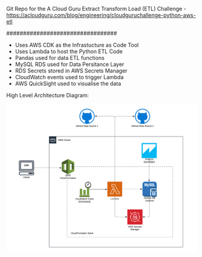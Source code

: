 Git Repo for the A Cloud Guru Extract Transform Load (ETL) Challenge - https://acloudguru.com/blog/engineering/cloudguruchallenge-python-aws-etl

#################################

- Uses AWS CDK as the Infrastucture as Code Tool
- Uses Lambda to host the Python ETL Code
- Pandas used for data ETL functions
- MySQL RDS used for Data Persitance Layer
- RDS Secrets stored in AWS Secrets Manager 
- CloudWatch events used to trigger Lambda 
- AWS QuickSight used to visualise the data

High Level Architecture Diagram:

![](ACG-ETL%20HLD.png)
